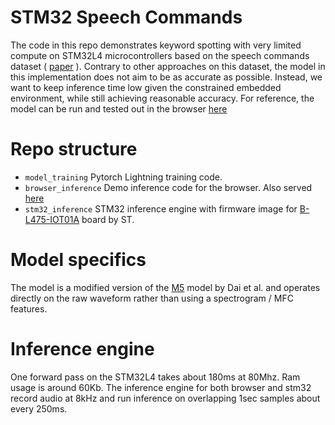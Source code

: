 # STM32 Speech Commands

The code in this repo demonstrates keyword spotting with very limited compute on STM32L4 microcontrollers based on the speech commands dataset ( [paper](https://arxiv.org/abs/1804.03209) ).
Contrary to other approaches on this dataset, the model in this implementation does not aim to be as accurate as possible. Instead, we want to keep inference time low given the
constrained embedded environment, while still achieving reasonable accuracy. For reference, the model can be run and tested out in the browser [here](https://www.nikbamert.com/browser_demo_inference.html)

# Repo structure
- `model_training` Pytorch Lightning training code. 
- `browser_inference` Demo inference code for the browser. Also served [here](https://www.nikbamert.com/browser_demo_inference.html)
- `stm32_inference` STM32 inference engine with firmware image for [B-L475-IOT01A](https://www.st.com/en/evaluation-tools/b-l475e-iot01a.html) board by ST.

# Model specifics
The model is a modified version of the [M5](https://arxiv.org/abs/1610.00087) model by Dai et al. and operates directly on the raw waveform rather than using a spectrogram / MFC features.

# Inference engine 
One forward pass on the STM32L4 takes about 180ms at 80Mhz. Ram usage is around 60Kb. 
The inference engine for both browser and stm32 record audio at 8kHz and run inference on overlapping 1sec samples about every 250ms.


